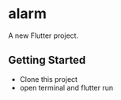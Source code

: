 # alarm

A new Flutter project.

## Getting Started

- Clone this project
- open terminal and flutter run

